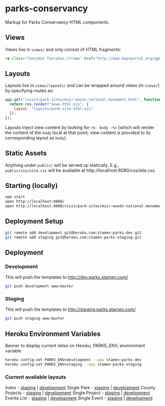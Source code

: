 parks-conservancy
=================

Markup for Parks Conservancy HTML components.

## Views

Views live in `views/` and only consist of HTML fragments:

```html
<a class="fancybox fancybox.iframe" href="http://www.mapsportal.org/ggnpc/finder/?controls=1&customize=1&thumbmap=1&layers=places-park&cluster=1"><img src="http://www.parksconservancy.org/assets/images/ggnpc-map-sidebar.jpg" alt="Map" width="220" height="300" /></a>
```

## Layouts

Layouts live in `views/layouts/` and can be wrapped around views (in
`views/`) by specifying routes as:

```javascript
app.get("/visit/park-sites/muir-woods-national-monument.html", function(req, res) {
  return res.render("muwo.html.ejs", {
    layout: "layouts/park-site.html.ejs"
  });
});
```

Layouts inject view content by looking for `<%- body -%>` (which will render
the content of the `body` local at that point; view content is provided to its
corresponding layout as `body`).

## Static Assets

Anything under `public/` will be served up statically.  E.g.,
`public/css/site.css` will be available at http://localhost:8080/css/site.css.

## Starting (locally)

```bash
npm start
open http://localhost:8080/
open http://localhost:8080/visit/park-sites/muir-woods-national-monument.html
```

## Deployment Setup

```bash
git remote add development git@heroku.com:stamen-parks-dev.git
git remote add staging git@heroku.com:stamen-parks-staging.git
```

## Deployment

### Development

This will push the templates to http://dev.parks.stamen.com/

```bash
git push development www:master
```

### Staging

This will push the templates to http://staging.parks.stamen.com/

```bash
git push staging www:master
```

## Heroku Environment Variables

Banner to display current relies on Heroku, PARKS_ENV, environment variable

```bash
heroku config:set PARKS_ENV=development --app stamen-parks-dev
heroku config:set PARKS_ENV=staging --app stamen-parks-staging
```


### Current available layouts

Index - [staging](http://staging.parks.stamen.com/) | [development](http://dev.parks.stamen.com/)
Single Park - [staging](http://staging.parks.stamen.com/visit/park-sites/muir-woods-national-monument.html) | [development](http://dev.parks.stamen.com/visit/park-sites/muir-woods-national-monument.html)
County Projects - [staging](http://staging.parks.stamen.com/park-improvements/current-projects/marin/) | [development](http://dev.parks.stamen.com/park-improvements/current-projects/marin/)
Single Project - [staging](http://staging.parks.stamen.com/park-improvements/current-projects/marin/redwood-creek.html) | [development](http://dev.parks.stamen.com/park-improvements/current-projects/marin/redwood-creek.html)
Events List - [staging](http://staging.parks.stamen.com/get-involved/volunteer/upcoming-events/) | [development](http://dev.parks.stamen.com/get-involved/volunteer/upcoming-events/)
Single Event - [staging](http://staging.parks.stamen.com/events/volunteer-events/special-events/california-coastal-cleanup.html) | [development](http://dev.parks.stamen.com/events/volunteer-events/special-events/california-coastal-cleanup.html)






